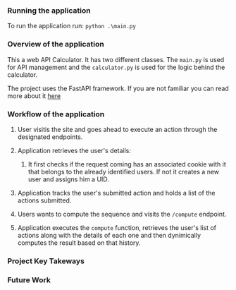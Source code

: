 ### Running the application ###

To run the application run: `python .\main.py`

### Overview of the application ###
This a web API Calculator. It has two different classes. The `main.py` is used for API management and the `calculator.py` is used for the logic behind the calculator.

The project uses the FastAPI framework. If you are not familiar you can read more about it [here](https://fastapi.tiangolo.com/)

### Workflow of the application ###
1. User visitis the site and goes ahead to execute an action through the designated endpoints.

2. Application retrieves the user's details:
    1. It first checks if the request coming has an associated cookie with it that belongs to the already identified users. If not it creates a new user and assigns him a UID.

3. Application tracks the user's submitted action and holds a list of the actions submitted.

4. Users wants to compute the sequence and visits the `/compute` endpoint.

5. Application executes the `compute` function, retrieves the user's list of actions along with the details of each one and then dynimically computes the result based on that history.

### Project Key Takeways ###

### Future Work ### 
